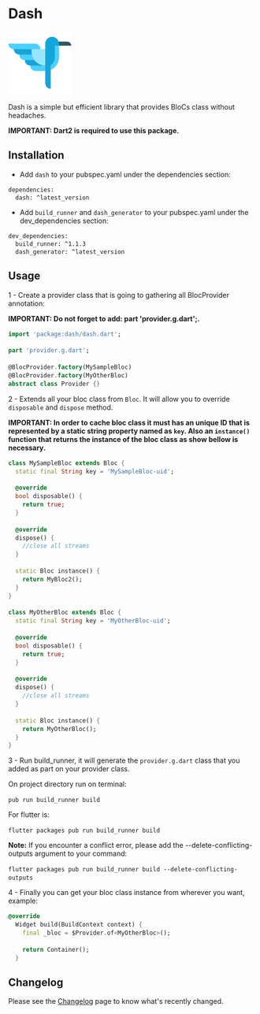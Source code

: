 # Dash

![Logo](https://raw.githubusercontent.com/ViniciusSossela/dash/master/dash/img/logo_dash.png)

Dash is a simple but efficient library that provides BloCs class without headaches.

**IMPORTANT: Dart2 is required to use this package.**


## Installation

- Add `dash` to your pubspec.yaml under the dependencies section:

```
dependencies:
  dash: ^latest_version
```

- Add `build_runner` and `dash_generator` to your pubspec.yaml under the dev_dependencies section:

```
dev_dependencies:
  build_runner: ^1.1.3
  dash_generator: ^latest_version
```


## Usage

1 - Create a provider class that is going to gathering all BlocProvider annotation:

**IMPORTANT: Do not forget to add: part 'provider.g.dart';.**

```dart
import 'package:dash/dash.dart';

part 'provider.g.dart';

@BlocProvider.factory(MySampleBloc)
@BlocProvider.factory(MyOtherBloc)
abstract class Provider {}

```


2 - Extends all your bloc class from `Bloc`. It will allow you to override `disposable` and `dispose` method.

**IMPORTANT: In order to cache bloc class it must has an unique ID that is represented by a static string property named as `key`. Also an `instance()` function that returns the instance of the bloc class as show bellow is necessary.**


```dart
class MySampleBloc extends Bloc {
  static final String key = 'MySampleBloc-uid';

  @override
  bool disposable() {
    return true;
  }

  @override
  dispose() {
    //close all streams
  }

  static Bloc instance() {
    return MyBloc2();
  }
}

class MyOtherBloc extends Bloc {
  static final String key = 'MyOtherBloc-uid';

  @override
  bool disposable() {
    return true;
  }

  @override
  dispose() {
    //close all streams
  }

  static Bloc instance() {
    return MyOtherBloc();
  }
}
```


3 - Run build_runner, it will generate the `provider.g.dart` class that you added as part on your provider class.

On project directory run on terminal: 

`pub run build_runner build`

For flutter is:

`flutter packages pub run build_runner build`


**Note:** If you encounter a conflict error, please add the --delete-conflicting-outputs argument to your command:

`flutter packages pub run build_runner build --delete-conflicting-outputs`


4 - Finally you can get your bloc class instance from wherever you want, example:

```dart
@override
  Widget build(BuildContext context) {
    final _bloc = $Provider.of<MyOtherBloc>();

    return Container();
  }
```

## Changelog

Please see the [Changelog](https://github.com/ViniciusSossela/dash/blob/master/dash/CHANGELOG.md) page to know what's recently changed.
